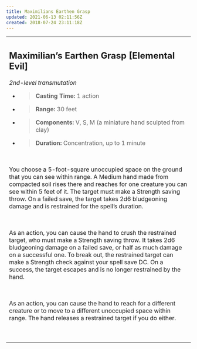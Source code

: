 ```yaml
---
title: Maximilians Earthen Grasp
updated: 2021-06-13 02:11:56Z
created: 2018-07-24 23:11:18Z
---
```


<table><tbody><tr class="odd"><td><h2 id="maximilians-earthen-grasp-elemental-evil"><strong>Maximilian’s Earthen Grasp</strong> [Elemental Evil]</h2><p><em>2nd-level transmutation</em></p><ul><li><blockquote><p><strong>Casting Time:</strong> 1 action</p></blockquote></li><li><blockquote><p><strong>Range:</strong> 30 feet</p></blockquote></li><li><blockquote><p><strong>Components:</strong> V, S, M (a miniature hand sculpted from clay)</p></blockquote></li><li><blockquote><p><strong>Duration:</strong> Concentration, up to 1 minute</p></blockquote></li></ul><p> </p><p>You choose a 5-foot-square unoccupied space on the ground that you can see within range. A Medium hand made from compacted soil rises there and reaches for one creature you can see within 5 feet of it. The target must make a Strength saving throw. On a failed save, the target takes 2d6 bludgeoning damage and is restrained for the spell’s duration.</p><p> </p><p>As an action, you can cause the hand to crush the restrained target, who must make a Strength saving throw. It takes 2d6 bludgeoning damage on a failed save, or half as much damage on a successful one. To break out, the restrained target can make a Strength check against your spell save DC. On a success, the target escapes and is no longer restrained by the hand.</p><p> </p><p>As an action, you can cause the hand to reach for a different creature or to move to a different unoccupied space within range. The hand releases a restrained target if you do either.</p><p> </p></td></tr></tbody></table>